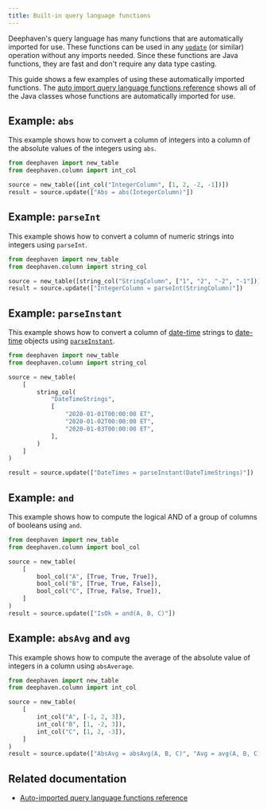 ```yaml
---
title: Built-in query language functions
---
```


Deephaven's query language has many functions that are automatically imported for use. These functions can be used in any [`update`](../reference/table-operations/select/update.md) (or similar) operation without any imports needed. Since these functions are Java functions, they are fast and don't require any data type casting.

This guide shows a few examples of using these automatically imported functions. The [auto import query language functions reference](../reference/query-language/query-library/auto-imported-functions.md) shows all of the Java classes whose functions are automatically imported for use.

## Example: `abs`

This example shows how to convert a column of integers into a column of the absolute values of the integers using `abs`.

```python order=result,source
from deephaven import new_table
from deephaven.column import int_col

source = new_table([int_col("IntegerColumn", [1, 2, -2, -1])])
result = source.update(["Abs = abs(IntegerColumn)"])
```

## Example: `parseInt`

This example shows how to convert a column of numeric strings into integers using `parseInt`.

```python order=result,source
from deephaven import new_table
from deephaven.column import string_col

source = new_table([string_col("StringColumn", ["1", "2", "-2", "-1"])])
result = source.update(["IntegerColumn = parseInt(StringColumn)"])
```

## Example: `parseInstant`

This example shows how to convert a column of [date-time](../reference/query-language/types/date-time.md) strings to [date-time](../reference/query-language/types/date-time.md) objects using [`parseInstant`](https://deephaven.io/core/javadoc/io/deephaven/time/DateTimeUtils.html#parseInstant(java.lang.String)).

```python order=result,source
from deephaven import new_table
from deephaven.column import string_col

source = new_table(
    [
        string_col(
            "DateTimeStrings",
            [
                "2020-01-01T00:00:00 ET",
                "2020-01-02T00:00:00 ET",
                "2020-01-03T00:00:00 ET",
            ],
        )
    ]
)

result = source.update(["DateTimes = parseInstant(DateTimeStrings)"])
```

## Example: `and`

This example shows how to compute the logical AND of a group of columns of booleans using `and`.

```python order=result,source
from deephaven import new_table
from deephaven.column import bool_col

source = new_table(
    [
        bool_col("A", [True, True, True]),
        bool_col("B", [True, True, False]),
        bool_col("C", [True, False, True]),
    ]
)
result = source.update(["IsOk = and(A, B, C)"])
```

## Example: `absAvg` and `avg`

This example shows how to compute the average of the absolute value of integers in a column using `absAverage`.

```python order=result,source
from deephaven import new_table
from deephaven.column import int_col

source = new_table(
    [
        int_col("A", [-1, 2, 3]),
        int_col("B", [1, -2, 3]),
        int_col("C", [1, 2, -3]),
    ]
)
result = source.update(["AbsAvg = absAvg(A, B, C)", "Avg = avg(A, B, C)"])
```

## Related documentation

- [Auto-imported query language functions reference](../reference/query-language/query-library/auto-imported-functions.md)

